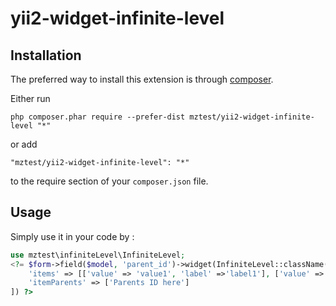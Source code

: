 # yii2-widget-infinite-level

Installation
------------

The preferred way to install this extension is through [composer](http://getcomposer.org/download/).

Either run

```
php composer.phar require --prefer-dist mztest/yii2-widget-infinite-level "*"
```

or add

```
"mztest/yii2-widget-infinite-level": "*"
```

to the require section of your `composer.json` file.

Usage
-----
Simply use it in your code by  :

```php
use mztest\infiniteLevel\InfiniteLevel;
<?= $form->field($model, 'parent_id')->widget(InfiniteLevel::className(), [
    'items' => [['value' => 'value1', 'label' =>'label1'], ['value' => 'value2', 'label' =>'label2']],
    'itemParents' => ['Parents ID here']
]) ?>
```
